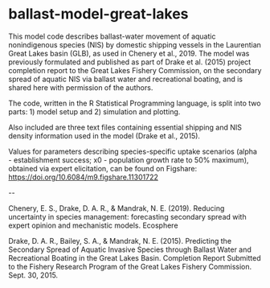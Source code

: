 # ballast-model-great-lakes
This model code describes ballast-water movement of aquatic nonindigenous species (NIS) by domestic shipping vessels in the Laurentian Great Lakes basin (GLB), as used in Chenery et al., 2019. The model was previously formulated and published as part of Drake et al. (2015) project completion report to the Great Lakes Fishery Commission, on the secondary spread of aquatic NIS via ballast water and recreational boating, and is shared here with permission of the authors.

The code, written in the R Statistical Programming language, is split into two parts: 1) model setup and 2) simulation and plotting.

Also included are three text files containing essential shipping and NIS density information used in the model (Drake et al., 2015).

Values for parameters describing species-specific uptake scenarios (alpha - establishment success; x0 - population growth rate to 50% maximum), obtained via expert elicitation, can be found on Figshare: https://doi.org/10.6084/m9.figshare.11301722

--

Chenery, E. S., Drake, D. A. R., & Mandrak, N. E. (2019). Reducing uncertainty in species management: forecasting secondary spread with expert opinion and mechanistic models. Ecosphere 

Drake, D. A. R., Bailey, S. A., & Mandrak, N. E. (2015). Predicting the Secondary Spread of Aquatic Invasive Species through Ballast Water and Recreational Boating in the Great Lakes Basin. Completion Report Submitted to the Fishery Research Program of the Great Lakes Fishery Commission. Sept. 30, 2015.
